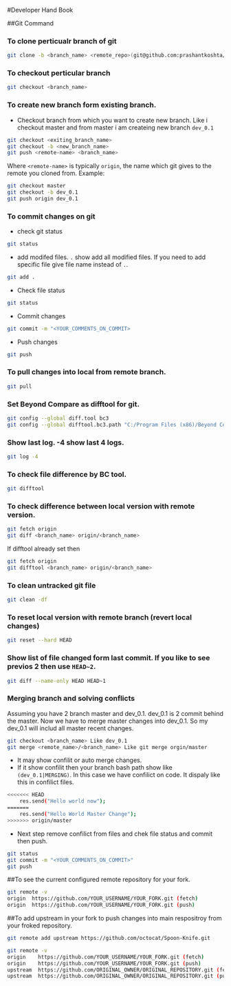 <script>
  (function(i,s,o,g,r,a,m){i['GoogleAnalyticsObject']=r;i[r]=i[r]||function(){
  (i[r].q=i[r].q||[]).push(arguments)},i[r].l=1*new Date();a=s.createElement(o),
  m=s.getElementsByTagName(o)[0];a.async=1;a.src=g;m.parentNode.insertBefore(a,m)
  })(window,document,'script','https://www.google-analytics.com/analytics.js','ga');

  ga('create', 'UA-70337513-4', 'auto');
  ga('send', 'pageview');

</script>

#Developer Hand Book

##Git Command
### To clone perticualr branch of git
```bash
git clone -b <branch_name> <remote_repo>(git@github.com:prashantkoshta/angularjs-dashboard.git)
```
### To checkout perticular branch
```bash
git checkout <branch_name>
```
### To create new branch form existing branch. 
- Checkout branch from which you want to create new branch. Like i checkout master and from master i am createing new branch `dev_0.1`
```bash
git checkout <exiting_branch_name>
git checkout -b <new_branch_name>
git push <remote-name> <branch_name>
```
Where `<remote-name>` is typically `origin`, the name which git gives to the remote you cloned from.
Example:
```bash
git checkout master
git checkout -b dev_0.1
git push origin dev_0.1
```
### To commit changes on git
- check git status
```bash
git status
```
- add modifed files. `.` show add all modified files. If you need to add specific file give file name instead of `.`.
```bash
git add .
```
- Check file status
```bash
git status
```
- Commit changes
```bash
git commit -m "<YOUR_COMMENTS_ON_COMMIT>
```
- Push changes
```bash
git push
```
### To pull changes into local from remote branch.
```bash
git pull
```
### Set Beyond Compare as difftool for git.
```bash
git config --global diff.tool bc3
git config --global difftool.bc3.path "C:/Program Files (x86)/Beyond Compare 3/BCompare.exe"
```
### Show last log. -4 show last 4 logs.
```bash
git log -4
```
### To check file difference by BC tool.
```bash
git difftool
```
### To check difference between local version with remote version.
```bash
git fetch origin
git diff <branch_name> origin/<branch_name>
```
If difftool already set then
```bash
git fetch origin
git difftool <branch_name> origin/<branch_name>
```
### To clean untracked git file
```bash
git clean -df
```

### To reset local version with remote branch (revert local changes)
```bash
git reset --hard HEAD
```

### Show list of file changed form last commit. If you like to see previos 2 then use `HEAD~2`.
```bash
git diff --name-only HEAD HEAD~1
```
### Merging branch and solving conflicts
Assuming you have 2 branch master and dev_0.1. dev_0.1 is 2 commit behind the master. Now we have to merge master changes into dev_0.1. So my dev_0.1 will includ all master recent changes. 
```bash
git checkout <branch_name> Like dev_0.1
git merge <remote_name>/<branch_name> Like git merge orgin/master
```
- It may show confilit or auto merge changes.
- If it show confilit then your branch bash path show like `(dev_0.1|MERGING)`. In this case we have confilict on code. It dispaly like this in confilict files.
```bash
<<<<<<< HEAD
	res.send("Hello world now");
=======
	res.send("Hello World Master Change");
>>>>>>> origin/master
```
- Next step remove confilict from files and chek file status and commit then push.
```bash
git status
git commit -m "<YOUR_COMMENTS_ON_COMMIT>"
git push
```
##To see the current configured remote repository for your fork.
```bash
git remote -v
origin  https://github.com/YOUR_USERNAME/YOUR_FORK.git (fetch)
origin  https://github.com/YOUR_USERNAME/YOUR_FORK.git (push)
```
##To add upstream in your fork to push changes into main respositroy from your froked repository.
```bash
git remote add upstream https://github.com/octocat/Spoon-Knife.git
```
```bash
git remote -v
origin    https://github.com/YOUR_USERNAME/YOUR_FORK.git (fetch)
origin    https://github.com/YOUR_USERNAME/YOUR_FORK.git (push)
upstream  https://github.com/ORIGINAL_OWNER/ORIGINAL_REPOSITORY.git (fetch)
upstream  https://github.com/ORIGINAL_OWNER/ORIGINAL_REPOSITORY.git (push)
```
